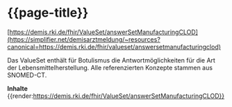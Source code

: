 # {{page-title}}
[https://demis.rki.de/fhir/ValueSet/answerSetManufacturingCLOD](https://simplifier.net/demisarztmeldung/~resources?canonical=https://demis.rki.de/fhir/valueset/answersetmanufacturingclod)

Das ValueSet enthält für Botulismus die Antwortmöglichkeiten für die Art der Lebensmittelherstellung. Alle referenzierten Konzepte stammen aus SNOMED-CT.

**Inhalte**
{{render:https://demis.rki.de/fhir/ValueSet/answerSetManufacturingCLOD}}
